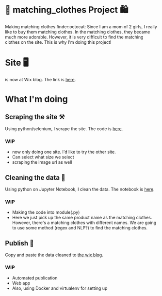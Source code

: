 # :womans_hat: matching_clothes Project :shopping:
Making matching clothes finder:octocat:
Since I am a mom of 2 girls, I really like to buy them matching clothes.
In the matching clothes, they became much more adorable.
However, it is very difficult to find the matching clothes on the site.
This is why I'm doing this project!

# Site :desktop_computer:
is now at Wix blog. The link is [here](https://xo20e9.wixsite.com/website).

# What I'm doing
## Scraping the site :hammer_and_pick:	
Using python/selenium, I scrape the site. The code is [here](https://github.com/tomokr/matching_clothes/blob/main/target.py).

### WIP
- now only doing one site. I'd like to try the other site.
- Can select what size we select
- scraping the image url as well

## Cleaning the data :broom:
Using python on Jupyter Notebook, I clean the data. The notebook is [here](https://github.com/tomokr/matching_clothes/blob/main/Matching_clothes_Target.ipynb).
### WIP
- Making the code into module(.py)
- Here we just pick up the same product name as the matching clothes.
However, there's a matching clothes with different names. We are going to use some method (regex and NLP?) to find the matching clothes.

## Publish :compass:
Copy and paste the data cleaned to [the wix blog](https://xo20e9.wixsite.com/website).
### WIP
- Automated publication
- Web app
- Also, using Docker and virtualenv for setting up
